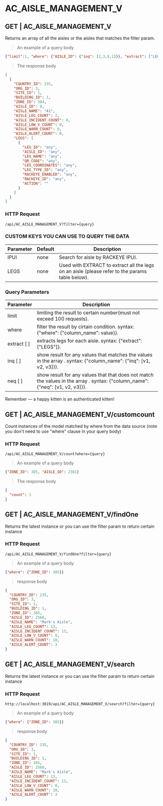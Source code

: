 # AC_AISLE_MANAGEMENT_V
## GET | AC_AISLE_MANAGEMENT_V
Returns an array of all the aisles or the aisles that matches the filter param.

> An example of a query body

```json 
{"limit":1, "where": {"AISLE_ID": {"inq": [2,3,8,1]}}, "extract": ["LEGS"]}

```
> The response body

```json
[
  {
    "COUNTRY_ID": 235,
    "ORG_ID": 3,
    "SITE_ID": 1,
    "BUILDING_ID": 1,
    "ZONE_ID": 384,
    "AISLE_ID": 8,
    "AISLE_NAME": "A1",
    "AISLE_LEG_COUNT": 2,
    "AISLE_INCIDENT_COUNT": 0,
    "AISLE_LOW_V_COUNT": 0,
    "AISLE_WARN_COUNT": 0,
    "AISLE_ALERT_COUNT": 0,
    "LEGS": [
      {
        "LEG_ID": "any",
        "AISLE_ID": "any",
        "LEG_NAME": "any",
        "QR_CODE": "any",
        "LEG_COORDINATES": "any",
        "LEG_TYPE_ID": "any",
        "RACKEYE_ENABLED": "any",
        "RACKEYE_ID": "any",
        "ACTION": ""
      }
    ]
  }
]
```

### HTTP Request

`/api/AC_AISLE_MANAGEMENT_V?filter={query}`

### CUSTOM KEYS YOU CAN USE TO QUERY THE DATA
Parameter | Default | Description
--------- | ------- | -----------
IPUI | none | Search for aisle by RACKEYE IPUI.
LEGS | none | Used with EXTRACT to extract all the legs on an aisle (please refer to the params table below).

### Query Parameters

Parameter | Description
--------- | -----------
limit | limiting the result to certain number(must not exceed 100 requests).
where | 	filter the result by cirtain condition. syntax: {"where": {"column_name": value}}.
extract [ ]| extracts legs for each aisle. syntax: {"extract":["LEGS"]}.
inq [ ]| show result for any values that matches the values in the array . syntax: {"column_name": {"inq": [v1, v2, v3]}}.
neq [ ]| show result for any values that that does not match the values in the array . syntax: {"column_name": {"neq": [v1, v2, v3]}}.


<aside class="success">
Remember — a happy kitten is an authenticated kitten!
</aside>

## GET | AC_AISLE_MANAGEMENT_V/customcount
Count instances of the model matched by where from the data source (note you don't need to use "where" clause in your query body)

### HTTP Request

`/api/AC_AISLE_MANAGEMENT_V/count?where={query}`

> An example of a query body

```json 
{"ZONE_ID": 385, "AISLE_ID": 2381}

```

> The response body

```json
{
  "count": 1
}
```
## GET | AC_AISLE_MANAGEMENT_V/findOne
Returns the latest instance or you can use the filter param to return certain instance

### HTTP Request

`/api/AC_AISLE_MANAGEMENT_V/findOne?filter={query}`

> An example of a query body

```json 
{"where": {"ZONE_ID": 385}}

```

> response body

```json
{
  "COUNTRY_ID": 235,
  "ORG_ID": 3,
  "SITE_ID": 1,
  "BUILDING_ID": 1,
  "ZONE_ID": 385,
  "AISLE_ID": 2560,
  "AISLE_NAME": "Mark's Aisle",
  "AISLE_LEG_COUNT": 13,
  "AISLE_INCIDENT_COUNT": 13,
  "AISLE_LOW_V_COUNT": 0,
  "AISLE_WARN_COUNT": 10,
  "AISLE_ALERT_COUNT": 3
}
```
## GET | AC_AISLE_MANAGEMENT_V/search
Returns the latest instance or you can use the filter param to return certain instance

### HTTP Request

`http://localhost:3019/api/AC_AISLE_MANAGEMENT_V/search?filter={query}`

> An example of a query body

```json 
{"where": {"ZONE_ID": 385}}

```

> response body

```json
{
  "COUNTRY_ID": 235,
  "ORG_ID": 3,
  "SITE_ID": 1,
  "BUILDING_ID": 1,
  "ZONE_ID": 385,
  "AISLE_ID": 2560,
  "AISLE_NAME": "Mark's Aisle",
  "AISLE_LEG_COUNT": 13,
  "AISLE_INCIDENT_COUNT": 13,
  "AISLE_LOW_V_COUNT": 0,
  "AISLE_WARN_COUNT": 10,
  "AISLE_ALERT_COUNT": 3
}
```